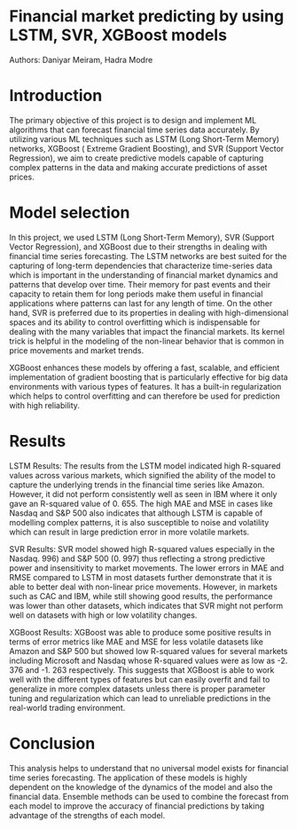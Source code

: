 # Financial market predicting by using LSTM, SVR, XGBoost models
Authors: Daniyar Meiram, Hadra Modre
# Introduction
The primary objective of this project is to design and implement ML algorithms that can forecast financial time series data accurately. By utilizing various ML techniques such as LSTM (Long Short-Term Memory) networks, XGBoost ( Extreme Gradient Boosting), and SVR (Support Vector Regression), we aim to create predictive models capable of capturing complex patterns in the data and making accurate predictions of asset prices.

# Model selection
In this project, we used LSTM (Long Short-Term Memory), SVR (Support Vector Regression), and XGBoost due to their strengths in dealing with financial time series forecasting. The LSTM networks are best suited for the capturing of long-term dependencies that characterize time-series data which is important in the understanding of financial market dynamics and patterns that develop over time. Their memory for past events and their capacity to retain them for long periods make them useful in financial applications where patterns can last for any length of time. On the other hand, SVR is preferred due to its properties in dealing with high-dimensional spaces and its ability to control overfitting which is indispensable for dealing with the many variables that impact the financial markets. Its kernel trick is helpful in the modeling of the non-linear behavior that is common in price movements and market trends.

XGBoost enhances these models by offering a fast, scalable, and efficient implementation of gradient boosting that is particularly effective for big data environments with various types of features. It has a built-in regularization which helps to control overfitting and can therefore be used for prediction with high reliability.
# Results
LSTM Results: The results from the LSTM model indicated high R-squared values across various markets, which signified the ability of the model to capture the underlying trends in the financial time series like Amazon. However, it did not perform consistently well as seen in IBM where it only gave an R-squared value of 0. 655. The high MAE and MSE in cases like Nasdaq and S&P 500 also indicates that although LSTM is capable of modelling complex patterns, it is also susceptible to noise and volatility which can result in large prediction error in more volatile markets.

SVR Results: SVR model showed high R-squared values especially in the Nasdaq. 996) and S&P 500 (0. 997) thus reflecting a strong predictive power and insensitivity to market movements. The lower errors in MAE and RMSE compared to LSTM in most datasets further demonstrate that it is able to better deal with non-linear price movements. However, in markets such as CAC and IBM, while still showing good results, the performance was lower than other datasets, which indicates that SVR might not perform well on datasets with high or low volatility changes.

XGBoost Results: XGBoost was able to produce some positive results in terms of error metrics like MAE and MSE for less volatile datasets like Amazon and S&P 500 but showed low R-squared values for several markets including Microsoft and Nasdaq whose R-squared values were as low as -2. 376 and -1. 263 respectively. This suggests that XGBoost is able to work well with the different types of features but can easily overfit and fail to generalize in more complex datasets unless there is proper parameter tuning and regularization which can lead to unreliable predictions in the real-world trading environment.
# Conclusion
This analysis helps to understand that no universal model exists for financial time series forecasting. The application of these models is highly dependent on the knowledge of the dynamics of the model and also the financial data. Ensemble methods can be used to combine the forecast from each model to improve the accuracy of financial predictions by taking advantage of the strengths of each model.
